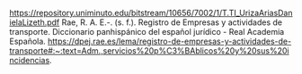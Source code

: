 https://repository.uniminuto.edu/bitstream/10656/7002/1/T.TI_UrizaAriasDanielaLizeth.pdf
Rae, R. A. E.-. (s. f.). Registro de Empresas y actividades de transporte. Diccionario panhispánico del español jurídico - Real Academia Española. https://dpej.rae.es/lema/registro-de-empresas-y-actividades-de-transporte#:~:text=Adm.,servicios%20p%C3%BAblicos%20y%20sus%20incidencias.
